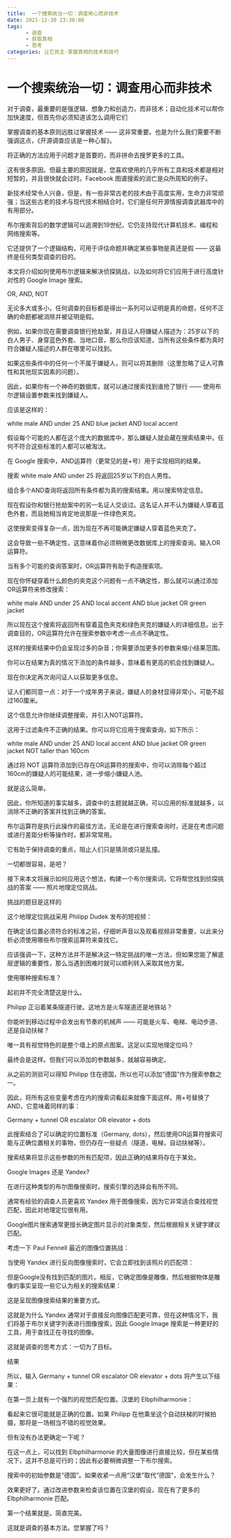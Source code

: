```yaml
---
title:  一个搜索统治一切：调查用心而非技术
date: 2021-12-30 23:38:08
tags:
      - 调查
      - 获取真相
      - 思考
categories: 让它民主-掌握真相的技术和技巧
---
```

# 一个搜索统治一切：调查用心而非技术 #

对于调查，最重要的是强逻辑、想象力和创造力，而非技术；自动化技术可以帮你加快速度，但首先你必须知道该怎么调用它们

掌握调查的基本原则远胜过掌握技术 —— 这非常重要。也是为什么我们需要不断强调这点，《开源调查应该是一种心智》。

将正确的方法应用于问题才是首要的，而非拼命去搜罗更多的工具。

这有很多原因。但最主要的原因就是，您喜欢使用的几乎所有工具和技术都是相对短暂的，并且很快就会过时。Facebook 图谱搜索的消亡是众所周知的例子。

新技术经常令人兴奋，但是，有一些非常古老的技术由于高度实用，生命力非常顽强；当这些古老的技术与现代技术相结合时，它们是任何开源情报调查武器库中的有用部分。

布尔搜索背后的数学逻辑可以追溯到19世纪，它仍支持现代计算机技术、编程和网络搜索等。

它还提供了一个逻辑结构，可用于评估命题并确定某些事物是真还是假 —— 这最终是任何类型调查的目的。

本文将介绍如何使用布尔逻辑来解决侦探挑战，以及如何将它们应用于进行高度针对性的 Google Image 搜索。


OR, AND, NOT

无论多大或多小，任何调查的目标都是得出一系列可以证明是真的命题，任何不正确的命题都被消除并被证明是假。

例如，如果你现在需要调查银行抢劫案，并且证人将嫌疑人描述为：25岁以下的白人男子、身穿蓝色外套、当地口音，那么你应该知道，当所有这些条件都为真时符合嫌疑人描述的人群在哪里可以找到。

如果这些条件中的任何一个不属于嫌疑人，则可以将其删除（这里忽略了证人可靠性和其他现实因素的问题）。

因此，如果你有一个神奇的数据库，就可以通过搜索找到谁抢了银行 —— 使用布尔逻辑设置参数来找到嫌疑人。

应该是这样的：

white male AND under 25 AND blue jacket AND local accent

假设每个可能的人都在这个庞大的数据库中，那么嫌疑人就会藏在搜索结果中。任何不符合这些标准的人都可以被淘汰。

在 Google 搜索中，AND运算符（更常见的是+号）用于实现相同的结果。

搜索 white male AND under 25 将返回25岁以下的白人男性。

组合多个AND查询将返回所有条件都为真的搜索结果。用以搜索特定信息。

现在假设你和银行抢劫案中的另一名证人交谈过。这名证人并不认为嫌疑人穿着蓝色外套，而且她相当肯定地说那是一件绿色夹克。

这使搜索变得复杂一点，因为现在不再可能确定嫌疑人穿着蓝色夹克了。

这会导致一些不确定性，这意味着你必须稍微更改数据库上的搜索查询。输入OR运算符。

当有多个可能的查询答案时，OR运算符有助于构造搜索项。

现在你怀疑穿着什么颜色的夹克这个问题有一点不确定性，那么就可以通过添加OR运算符来修改搜索：

white male AND under 25 AND local accent AND blue jacket OR green jacket

所以现在这个搜索将返回所有穿着蓝色夹克和绿色夹克的嫌疑人的详细信息。出于调查目的，OR运算符允许在搜索参数中考虑一点点不确定性。

这样的搜索结果中仍会呈现过多的杂音；你需要添加更多的参数来缩小结果范围。

你可以在结果为真的情况下添加的条件越多，意味着有更高的机会找到嫌疑人。

现在你决定再次询问证人以获取更多信息。

证人们都同意一点：对于一个成年男子来说，嫌疑人的身材显得非常小，可能不超过160厘米。

这个信息允许你继续调整搜索，并引入NOT运算符。

这用于过滤条件不正确的结果。你可以将它应用于搜索查询，如下所示：

white male AND under 25 AND local accent AND blue jacket OR green jacket NOT taller than 160cm

通过将 NOT 运算符添加到已存在OR运算符的搜索中，你可以消除每个超过160cm的嫌疑人的可能结果，进一步缩小嫌疑人池。

就是这么简单。

因此，你所知道的事实越多，调查中的主题就越正确，可以应用的标准就越多，以消除不正确的答案并找到正确的答案。

布尔运算符是执行此操作的最佳方法，无论是在进行搜索查询时，还是在考虑问题或进行差距分析等操作时，都非常常用。

它有助于保持调查的重点，阻止人们只是猜测或只是乱撞。

一切都很容易，是吧？

接下来本文将展示如何应用这个想法，构建一个布尔搜索词，它将帮您找到侦探挑战的答案 —— 照片地理定位挑战。

挑战的题目是这样的

这个地理定位挑战采用 Philipp Dudek 发布的短视频：



在确定该位置必须符合的标准之前，仔细听声音以及观看视频非常重要，以此来分析必须使用哪些布尔搜索运算符来查找它。

应该强调一下，这种方法并不是解决这一特定挑战的唯一方法，但如果您能了解底层逻辑的重要性，那么当遇到困难时就可以顺利转入采取其他方案。

使用哪种搜索标准？

起初并不完全清楚这是什么。

Philipp 正沿着某条隧道行驶。这地方是火车隧道还是地铁站？

你能听到移动过程中会发出有节奏的机械声 —— 可能是火车、电梯、电动步道、还是自动扶梯？


唯一具有视觉特色的是整个墙上的原点图案。这足以实现地理定位吗？

最终会是这样。但我们可以添加的参数越多，就越容易确定。

从之前的测验可以得知 Philipp 住在德国，所以也可以添加“德国”作为搜索参数之一。

因此，将所有这些变量考虑在内的搜索词看起来就像下面这样。用+号替换了AND，它意味着同样的事：

Germany + tunnel OR escalator OR elevator + dots

此搜索结合了可以确定的位置标准（Germany, dots），然后使用OR运算符搜索可能与正确位置相关的事物，但仍存在一些疑点（隧道，电梯，自动扶梯等）。

搜索结果将显示这些参数的所有匹配项，因此正确的结果将存在于某处。

Google Images 还是 Yandex?

在进行这种类型的布尔图像搜索时，搜索引擎的选择会有所不同。

通常有经验的调查人员更喜欢 Yandex 用于图像搜索，因为它非常适合查找视觉匹配，因此对地理定位很有用。

Google图片搜索通常更擅长确定图片显示的对象类型，然后根据相关关键字建议匹配。

考虑一下 Paul Fennell 最近的图像位置挑战：


当使用 Yandex 进行反向图像搜索时，它会立即找到该照片的匹配项：


但是Google没有找到匹配的图片。相反，它确定图像是雕像，然后根据物体是雕像的事实呈现一些它认为相关的搜索结果：


这是呈现图像搜索结果的重要方式。

这就是为什么 Yandex 通常对于直接反向图像匹配更可靠，但在这种情况下，我们将基于布尔关键字列表进行图像搜索，因此 Google Image 搜索是一种更好的工具，用于查找正在寻找的图像。

这就是调查的思考方式：一切为了目标。

结果

所以，输入 Germany + tunnel OR escalator OR elevator + dots 将产生以下结果：


在第一页上就有一个强烈的视觉匹配位置。汉堡的 Elbphilharmonie：


看起来它很可能就是正确的位置。如果 Philipp 在他乘坐这个自动扶梯的时候拍摄，那将是一场相当不错的视觉效果。

但有没有办法更确定一下呢？

在这一点上，可以找到 Elbphilharmonie 的大量图像进行直接比较，但在某些情况下，这并不总是可行的；因此有必要稍微调整一下布尔搜索。

搜索中的初始参数是“德国”。如果收紧一点用“汉堡”取代“德国”，会发生什么？


效果更好了。通过改进参数来检查该位置在汉堡的假设，现在有了更多的 Elbphilharmonie 匹配。

第一个结果就是。简直完美。



这就是调查的基本方法。您掌握了吗？